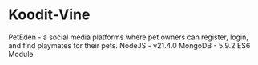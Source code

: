 # Koodit-Vine
PetEden - a social media platforms where pet owners can register, login, and find playmates for their pets.
NodeJS - v21.4.0
MongoDB - 5.9.2
ES6 Module